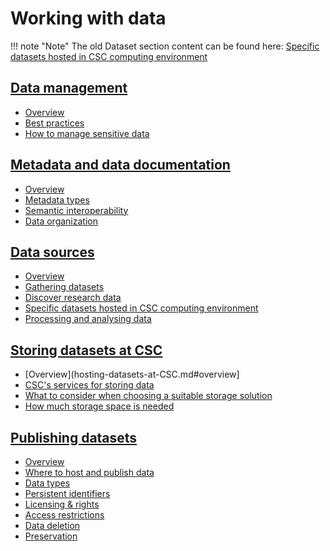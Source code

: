 # Working with data

!!! note "Note"
    The old Dataset section content can be found here: [Specific datasets hosted in CSC computing environment](sourcing-datasets.md#specific-datasets-hosted-in-csc-computing-environment)

## [Data management](datamanagement.md)

  - [Overview](datamanagement.md#overview)
  - [Best practices](datamanagement.md#best-practices)
  - [How to manage sensitive data](datamanagement.md#how-to-manage-sensitive-data)

## [Metadata and data documentation](metadata-and-documentation.md)

  - [Overview](metadata-and-documentation.md#overview)
  - [Metadata types](metadata-and-documentation.md#metadata-types)
  - [Semantic interoperability](metadata-and-documentation.md#semantic-interoperability)
  - [Data organization](metadata-and-documentation.md#data-organization)

## [Data sources](sourcing-datasets.md)

  - [Overview](sourcing-datasets.md#overview)
  - [Gathering datasets](sourcing-datasets.md#gathering-datasets)
  - [Discover research data](sourcing-datasets.md#discover-research-data)
  - [Specific datasets hosted in CSC computing environment](sourcing-datasets.md#specific-datasets-hosted-in-csc-computing-environment)
  - [Processing and analysing data](sourcing-datasets.md#processing-and-analysing-data)

## [Storing datasets at CSC](hosting-datasets-at-CSC.md)

  - [Overview](hosting-datasets-at-CSC.md#overview]
  - [CSC's services for storing data](hosting-datasets-at-CSC.md#cscs-services-for-storing-data)
  - [What to consider when choosing a suitable storage solution](hosting-datasets-at-CSC.md#what-to-consider-when-choosing-a-suitable-storage-solution)
  - [How much storage space is needed](hosting-datasets-at-CSC.md#how-much-storage-space-is-needed)

## [Publishing datasets](publishing-datasets.md)

  - [Overview](publishing-datasets.md#overview)
  - [Where to host and publish data](publishing-datasets.md#where-to-host-and-publish-data)
  - [Data types](publishing-datasets.md#data-types)
  - [Persistent identifiers](publishing-datasets.md#persistent-identifiers)
  - [Licensing & rights](publishing-datasets.md#licensing-rights)
  - [Access restrictions](publishing-datasets.md#access-restrictions)
  - [Data deletion](publishing-datasets.md#data-deletion)
  - [Preservation](publishing-datasets.md#preservation)
